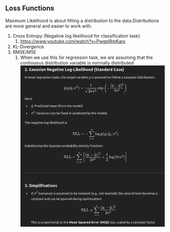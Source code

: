 

## Loss Functions
Maximum Likelihood is about fitting a distribution to the data.Distributions are more general and easier to work with.

1. Cross Entropy (Negative log likelihood for classification task)
   1. https://www.youtube.com/watch?v=Pwgpl9mKars
2. KL-Divergence
3. RMSE/MSE 
   1. When we use this for regression task, we are assuming that the continuous distribution variable is normally distributed
   ![MSE/RMSE](./assets/MSE_RMSE.png)